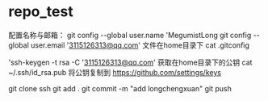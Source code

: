 # repo_test

配置名称与邮箱：
git config --global user.name 'MegumistLong
git config --global user.email '3115126313@qq.com'
文件在home目录下
cat .gitconfig


'ssh-keygen -t rsa -C '3115126313@qq.com'
获取在home目录下的公钥
cat ~/.ssh/id_rsa.pub
将公钥复制到
https://github.com/settings/keys


git clone ssh
git add .
git commit -m "add longchengxuan"
git push

